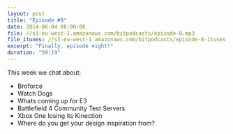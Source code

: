 ```yaml
---
layout: post
title: "Episode #8"
date: 2014-06-04 00:00:00
file: //s3-eu-west-1.amazonaws.com/bitpodcasts/episode-8.mp3
file_itunes: //s3-eu-west-1.amazonaws.com/bitpodcasts/episode-8-itunes.m4a
excerpt: "Finally, episode eight!"
duration: "59:19"
---
```


This week we chat about:

* Broforce
* Watch Dogs
* Whats coming up for E3
* Battlefield 4 Community Test Servers
* Xbox One losing its Kinection
* Where do you get your design inspiration from?

